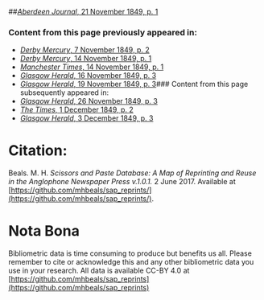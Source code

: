 ##[*Aberdeen Journal*, 21 November 1849, p. 1](https://mhbeals.github.io/sap_html/Aberdeen-Journal/Aberdeen-Journal-21-November-1849-p-1)

### Content from this page previously appeared in:
+ [*Derby Mercury*, 7 November 1849, p. 2](https://mhbeals.github.io/sap_html/Derby-Mercury/Derby-Mercury-7-November-1849-p-2)
+ [*Derby Mercury*, 14 November 1849, p. 1](https://mhbeals.github.io/sap_html/Derby-Mercury/Derby-Mercury-14-November-1849-p-1)
+ [*Manchester Times*, 14 November 1849, p. 1](https://mhbeals.github.io/sap_html/Manchester-Times/Manchester-Times-14-November-1849-p-1)
+ [*Glasgow Herald*, 16 November 1849, p. 3](https://mhbeals.github.io/sap_html/Glasgow-Herald/Glasgow-Herald-16-November-1849-p-3)
+ [*Glasgow Herald*, 19 November 1849, p. 3](https://mhbeals.github.io/sap_html/Glasgow-Herald/Glasgow-Herald-19-November-1849-p-3)### Content from this page subsequently appeared in:
+ [*Glasgow Herald*, 26 November 1849, p. 3](https://mhbeals.github.io/sap_html/Glasgow-Herald/Glasgow-Herald-26-November-1849-p-3)
+ [*The Times*, 1 December 1849, p. 2](https://mhbeals.github.io/sap_html/The-Times/The-Times-1-December-1849-p-2)
+ [*Glasgow Herald*, 3 December 1849, p. 3](https://mhbeals.github.io/sap_html/Glasgow-Herald/Glasgow-Herald-3-December-1849-p-3)
                    
# Citation: 

Beals. M. H. *Scissors and Paste Database: A Map of Reprinting and Reuse in the Anglophone Newspaper Press v.1.0.1.* 2 June 2017. Available at [https://github.com/mhbeals/sap_reprints/](https://github.com/mhbeals/sap_reprints/). 
                    
# Nota Bona

Bibliometric data is time consuming to produce but benefits us all. Please remember to cite or acknowledge this and any other bibliometric data you use in your research. All data is available CC-BY 4.0 at [https://github.com/mhbeals/sap_reprints](https://github.com/mhbeals/sap_reprints)